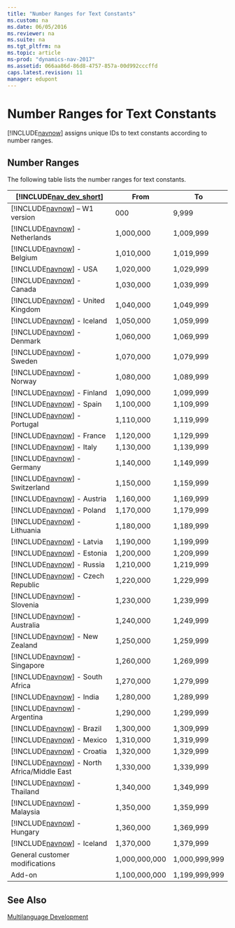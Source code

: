 ```yaml
---
title: "Number Ranges for Text Constants"
ms.custom: na
ms.date: 06/05/2016
ms.reviewer: na
ms.suite: na
ms.tgt_pltfrm: na
ms.topic: article
ms-prod: "dynamics-nav-2017"
ms.assetid: 066aa86d-86d8-4757-857a-00d992cccffd
caps.latest.revision: 11
manager: edupont
---
```

# Number Ranges for Text Constants
[!INCLUDE[navnow](includes/navnow_md.md)] assigns unique IDs to text constants according to number ranges.  
  
## Number Ranges  
 The following table lists the number ranges for text constants.  
  
|[!INCLUDE[nav_dev_short](includes/nav_dev_short_md.md)]|From|To|  
|---------------------------------|----------|--------|  
|[!INCLUDE[navnow](includes/navnow_md.md)] – W1 version|000|9,999|  
|[!INCLUDE[navnow](includes/navnow_md.md)] \- Netherlands|1,000,000|1,009,999|  
|[!INCLUDE[navnow](includes/navnow_md.md)] \- Belgium|1,010,000|1,019,999|  
|[!INCLUDE[navnow](includes/navnow_md.md)] \- USA|1,020,000|1,029,999|  
|[!INCLUDE[navnow](includes/navnow_md.md)] \- Canada|1,030,000|1,039,999|  
|[!INCLUDE[navnow](includes/navnow_md.md)] \- United Kingdom|1,040,000|1,049,999|  
|[!INCLUDE[navnow](includes/navnow_md.md)] \- Iceland|1,050,000|1,059,999|  
|[!INCLUDE[navnow](includes/navnow_md.md)] \- Denmark|1,060,000|1,069,999|  
|[!INCLUDE[navnow](includes/navnow_md.md)] \- Sweden|1,070,000|1,079,999|  
|[!INCLUDE[navnow](includes/navnow_md.md)] \- Norway|1,080,000|1,089,999|  
|[!INCLUDE[navnow](includes/navnow_md.md)] \- Finland|1,090,000|1,099,999|  
|[!INCLUDE[navnow](includes/navnow_md.md)] \- Spain|1,100,000|1,109,999|  
|[!INCLUDE[navnow](includes/navnow_md.md)] \- Portugal|1,110,000|1,119,999|  
|[!INCLUDE[navnow](includes/navnow_md.md)] \- France|1,120,000|1,129,999|  
|[!INCLUDE[navnow](includes/navnow_md.md)] \- Italy|1,130,000|1,139,999|  
|[!INCLUDE[navnow](includes/navnow_md.md)] \- Germany|1,140,000|1,149,999|  
|[!INCLUDE[navnow](includes/navnow_md.md)] \- Switzerland|1,150,000|1,159,999|  
|[!INCLUDE[navnow](includes/navnow_md.md)] \- Austria|1,160,000|1,169,999|  
|[!INCLUDE[navnow](includes/navnow_md.md)] \- Poland|1,170,000|1,179,999|  
|[!INCLUDE[navnow](includes/navnow_md.md)] \- Lithuania|1,180,000|1,189,999|  
|[!INCLUDE[navnow](includes/navnow_md.md)] \- Latvia|1,190,000|1,199,999|  
|[!INCLUDE[navnow](includes/navnow_md.md)] \- Estonia|1,200,000|1,209,999|  
|[!INCLUDE[navnow](includes/navnow_md.md)] \- Russia|1,210,000|1,219,999|  
|[!INCLUDE[navnow](includes/navnow_md.md)] \- Czech Republic|1,220,000|1,229,999|  
|[!INCLUDE[navnow](includes/navnow_md.md)] \- Slovenia|1,230,000|1,239,999|  
|[!INCLUDE[navnow](includes/navnow_md.md)] \- Australia|1,240,000|1,249,999|  
|[!INCLUDE[navnow](includes/navnow_md.md)] \- New Zealand|1,250,000|1,259,999|  
|[!INCLUDE[navnow](includes/navnow_md.md)] \- Singapore|1,260,000|1,269,999|  
|[!INCLUDE[navnow](includes/navnow_md.md)] \- South Africa|1,270,000|1,279,999|  
|[!INCLUDE[navnow](includes/navnow_md.md)] \- India|1,280,000|1,289,999|  
|[!INCLUDE[navnow](includes/navnow_md.md)] \- Argentina|1,290,000|1,299,999|  
|[!INCLUDE[navnow](includes/navnow_md.md)] \- Brazil|1,300,000|1,309,999|  
|[!INCLUDE[navnow](includes/navnow_md.md)] \- Mexico|1,310,000|1,319,999|  
|[!INCLUDE[navnow](includes/navnow_md.md)] \- Croatia|1,320,000|1,329,999|  
|[!INCLUDE[navnow](includes/navnow_md.md)] \- North Africa\/Middle East|1,330,000|1,339,999|  
|[!INCLUDE[navnow](includes/navnow_md.md)] \- Thailand|1,340,000|1,349,999|  
|[!INCLUDE[navnow](includes/navnow_md.md)] \- Malaysia|1,350,000|1,359,999|  
|[!INCLUDE[navnow](includes/navnow_md.md)] \- Hungary|1,360,000|1,369,999|  
|[!INCLUDE[navnow](includes/navnow_md.md)] \- Iceland|1,370,000|1,379,999|  
|General customer modifications|1,000,000,000|1,000,999,999|  
|Add\-on|1,100,000,000|1,199,999,999|  
  
## See Also  
 [Multilanguage Development](Multilanguage-Development.md)
